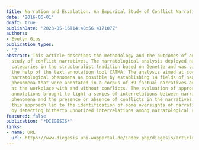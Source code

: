 ```yaml
---
title: Narration and Escalation. An Empirical Study of Conflict Narratives
date: '2016-06-01'
draft: true
publishDate: '2023-05-16T14:40:56.417107Z'
authors:
- Evelyn Gius
publication_types:
- '2'
abstract: This article describes the methodology and the outcomes of an empirical
  study of conflict narratives. The narratological analysis deployed narratological
  catego­ries in the structuralist tradition based on Genette and was conducted with
  the help of the text annotation tool CATMA. The analysis aimed at covering as many
  narratological phenomena as possible by establishing 14 fields of narrato­logical
  phenomena that were annotated in a corpus of 39 factual narratives about situations
  at the workplace with and without conflicts. The evaluation of approximately 28,000
  annotations brought to light a series of interrelations be­tween narratological
  phenomena and the presence or absence of conflicts in the narratives. Additionally,
  this approach led to the identification of some over­sights of narrative theory
  by detecting hitherto unnoticed interrelations among narratological concepts.
featured: false
publication: '*DIEGESIS*'
links:
- name: URL
  url: https://www.diegesis.uni-wuppertal.de/index.php/diegesis/article/view/222
---
```


